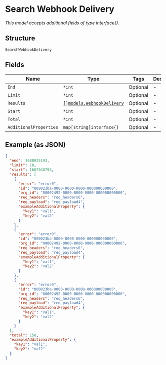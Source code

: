 
# Search Webhook Delivery

*This model accepts additional fields of type interface{}.*

## Structure

`SearchWebhookDelivery`

## Fields

| Name | Type | Tags | Description |
|  --- | --- | --- | --- |
| `End` | `*int` | Optional | - |
| `Limit` | `*int` | Optional | - |
| `Results` | [`[]models.WebhookDelivery`](../../doc/models/webhook-delivery.md) | Optional | - |
| `Start` | `*int` | Optional | - |
| `Total` | `*int` | Optional | - |
| `AdditionalProperties` | `map[string]interface{}` | Optional | - |

## Example (as JSON)

```json
{
  "end": 1688035193,
  "limit": 10,
  "start": 1687948793,
  "results": [
    {
      "error": "error0",
      "id": "000023ba-0000-0000-0000-000000000000",
      "org_id": "00002492-0000-0000-0000-000000000000",
      "req_headers": "req_headers6",
      "req_payload": "req_payload4",
      "exampleAdditionalProperty": {
        "key1": "val1",
        "key2": "val2"
      }
    },
    {
      "error": "error0",
      "id": "000023ba-0000-0000-0000-000000000000",
      "org_id": "00002492-0000-0000-0000-000000000000",
      "req_headers": "req_headers6",
      "req_payload": "req_payload4",
      "exampleAdditionalProperty": {
        "key1": "val1",
        "key2": "val2"
      }
    },
    {
      "error": "error0",
      "id": "000023ba-0000-0000-0000-000000000000",
      "org_id": "00002492-0000-0000-0000-000000000000",
      "req_headers": "req_headers6",
      "req_payload": "req_payload4",
      "exampleAdditionalProperty": {
        "key1": "val1",
        "key2": "val2"
      }
    }
  ],
  "total": 150,
  "exampleAdditionalProperty": {
    "key1": "val1",
    "key2": "val2"
  }
}
```

